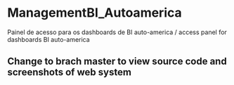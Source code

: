 # ManagementBI_Autoamerica
Painel de acesso para os dashboards de BI auto-america / access panel for dashboards BI auto-america

## Change to brach master to view source code and screenshots of web system
